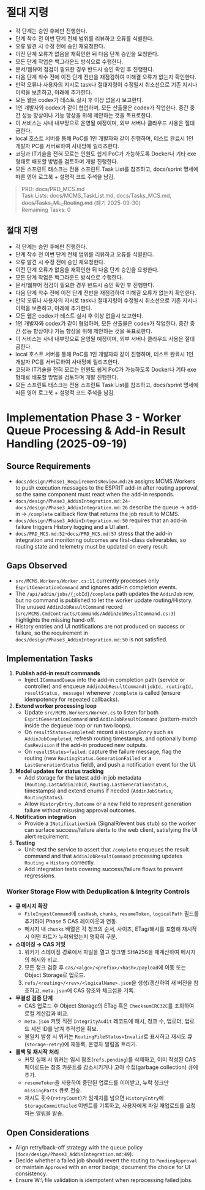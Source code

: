 # 절대 지령
- 각 단계는 승인 후에만 진행한다.
- 단계 착수 전 이번 단계 전체 범위를 리뷰하고 오류를 식별한다.
- 오류 발견 시 수정 전에 승인 재요청한다.
- 이전 단계 오류가 없음을 재확인한 뒤 다음 단계 승인을 요청한다.
- 모든 단계 작업은 백그라운드 방식으로 수행한다.
- 문서/웹뷰어 점검이 필요한 경우 반드시 승인 확인 후 진행한다.
- 다음 단계 착수 전에 이전 단계 전반을 재점검하여 미해결 오류가 없는지 확인한다.
- 만약 오류나 사용자의 지시로 task나 절대지령이 수정될시 취소선으로 기존 지시나 이력을 보존하고, 아래에 추가한다.
- 모든 웹은 codex가 테스트 실시 후 이상 없을시 보고한다.
- 1인 개발자와 codex가 같이 협업하며, 모든 산출물은 codex가 작업한다. 중간 중간 성능 향상이나 기능 향상을 위해 제안하는 것을 목표로한다.
- 이 서비스는 사내 내부망으로 운영될 예정이며, 외부 서버나 클라우드 사용은 절대 금한다.
- local 호스트 서버를 통해 PoC를 1인 개발자와 같이 진행하며, 테스트 완료시 1인 개발자 PC를 서버로하여 사내망에 릴리즈한다.
- 코딩과 IT기술을 전혀 모르는 인원도 쉽게 PoC가 가능하도록 Docker나 기타 exe 형태로 배포할 방법을 검토하며 개발 진행한다.
- 모든 스프린트 태스크는 전용 스프린트 Task List를 참조하고, docs/sprint 명세에 따른 영어 로그북 + 설명적 코드 주석을 남김.

> PRD: docs/PRD_MCS.md  
> Task Lists: docs/MCMS_TaskList.md, docs/Tasks_MCS.md, ~~docs/Tasks_ML_Routing.md~~ (폐기 2025-09-30)  
> Remaining Tasks: 0

## 절대 지령
- 각 단계는 승인 후에만 진행한다.
- 단계 착수 전 이번 단계 전체 범위를 리뷰하고 오류를 식별한다.
- 오류 발견 시 수정 전에 승인 재요청한다.
- 이전 단계 오류가 없음을 재확인한 뒤 다음 단계 승인을 요청한다.
- 모든 단계 작업은 백그라운드 방식으로 수행한다.
- 문서/웹뷰어 점검이 필요한 경우 반드시 승인 확인 후 진행한다.
- 다음 단계 착수 전에 이전 단계 전반을 재점검하여 미해결 오류가 없는지 확인한다.
- 만약 오류나 사용자의 지시로 task나 절대지령이 수정될시 취소선으로 기존 지시나 이력을 보존하고, 아래에 추가한다.
- 모든 웹은 codex가 테스트 실시 후 이상 없을시 보고한다.
- 1인 개발자와 codex가 같이 협업하며, 모든 산출물은 codex가 작업한다. 중간 중간 성능 향상이나 기능 향상을 위해 제안하는 것을 목표로한다.
- 이 서비스는 사내 내부망으로 운영될 예정이며, 외부 서버나 클라우드 사용은 절대 금한다.
- local 호스트 서버를 통해 PoC를 1인 개발자와 같이 진행하며, 테스트 완료시 1인 개발자 PC를 서버로하여 사내망에 릴리즈한다.
- 코딩과 IT기술을 전혀 모르는 인원도 쉽게 PoC가 가능하도록 Docker나 기타 exe 형태로 배포할 방법을 검토하며 개발 진행한다.
- 모든 스프린트 태스크는 전용 스프린트 Task List를 참조하고, docs/sprint 명세에 따른 영어 로그북 + 설명적 코드 주석을 남김.
# Implementation Phase 3 - Worker Queue Processing & Add-in Result Handling (2025-09-19)

## Source Requirements
- `docs/design/Phase1_RequirementsReview.md:26` assigns MCMS.Workers to push execution messages to the ESPRIT add-in after routing approval, so the same component must react when the add-in responds.
- `docs/design/Phase3_AddinIntegration.md:24`-`docs/design/Phase3_AddinIntegration.md:26` describe the queue -> add-in -> `/complete` callback flow that returns the job result to MCMS.
- `docs/design/Phase3_AddinIntegration.md:50` requires that an add-in failure triggers History logging and a UI alert.
- `docs/PRD_MCS.md:52`-`docs/PRD_MCS.md:57` stress that the add-in integration and monitoring outcomes are first-class deliverables, so routing state and telemetry must be updated on every result.

## Gaps Observed
- `src/MCMS.Workers/Worker.cs:11` currently processes only `EspritGenerationCommand` and ignores add-in completion events.
- The `/api/addin/jobs/{jobId}/complete` path updates the `AddinJob` row, but no command is published to let the worker update routing/History. The unused `AddinJobResultCommand` record (`src/MCMS.CmdContracts/Commands/AddinJobResultCommand.cs:3`) highlights the missing hand-off.
- History entries and UI notifications are not produced on success or failure, so the requirement in `docs/design/Phase3_AddinIntegration.md:50` is not satisfied.

## Implementation Tasks
1. **Publish add-in result commands**
   - Inject `ICommandQueue` into the add-in completion path (service or controller) and enqueue `AddinJobResultCommand(jobId, routingId, resultStatus, message)` whenever `/complete` is called (ensure idempotency for repeated callbacks).
2. **Extend worker processing loop**
   - Update `src/MCMS.Workers/Worker.cs` to listen for both `EspritGenerationCommand` and `AddinJobResultCommand` (pattern-match inside the dequeue loop or run two loops).
   - On `resultStatus=completed`: record a `HistoryEntry` such as `AddinJobCompleted`, refresh routing timestamps, and optionally bump `CamRevision` if the add-in produced new outputs.
   - On `resultStatus=failed`: capture the failure message, flag the routing (new `RoutingStatus.GenerationFailed` or a `LastGenerationStatus` field), and push a notification event for the UI.
3. **Model updates for status tracking**
   - Add storage for the latest add-in job metadata (`Routing.LastAddinJobId`, `Routing.LastGenerationStatus`, timestamps) and extend enums if needed (`AddinJobStatus`, `RoutingStatus`).
   - Allow `HistoryEntry.Outcome` or a new field to represent generation failure without misusing approval outcomes.
4. **Notification integration**
   - Provide a `INotificationSink` (SignalR/event bus stub) so the worker can surface success/failure alerts to the web client, satisfying the UI alert requirement.
5. **Testing**
   - Unit-test the service to assert that `/complete` enqueues the result command and that `AddinJobResultCommand` processing updates `Routing` + `History` correctly.
   - Add integration tests covering success/failure flows to prevent regressions.

### Worker Storage Flow with Deduplication & Integrity Controls
- **큐 메시지 확장**
  - `FileIngestCommand`에 `casHash`, `chunks`, `resumeToken`, `logicalPath` 필드를 추가하여 Phase 5 CAS 레이아웃과 연동.
  - 메시지 내 `chunks` 배열은 각 청크의 순서, 사이즈, ETag/해시를 포함해 재시작 시 어떤 파트가 누락되었는지 명확히 구분.
- **스테이징 → CAS 커밋**
  1. 워커가 스테이징 경로에서 파일을 열고 청크별 SHA256을 재계산하여 메시지의 해시와 비교.
  2. 모든 청크 검증 후 `cas/<algo>/<prefix>/<hash>/payload`에 이동 또는 Object Storage로 업로드.
  3. `refs/<routing>/<rev>/<logicalName>.json`을 생성/갱신하여 새 버전을 참조하고, `meta.json`에 CAS 참조와 체크섬을 기록.
- **무결성 검증 단계**
  - CAS 업로드 후 Object Storage의 ETag 혹은 `ChecksumCRC32C`를 조회하여 로컬 계산값과 비교.
  - `meta.json` 커밋 직전 `IntegrityAudit` 레코드에 해시, 청크 수, 업로더, 업로드 세션 ID를 남겨 추적성을 확보.
  - 불일치 발생 시 워커는 `RoutingFileStatus=Invalid`로 표시하고 재시도 큐(`storage-retry`)에 재등록, 운영자 알림을 트리거.
- **롤백 및 재시작 처리**
  - 커밋 실패 시 워커는 임시 참조(`refs.pending`)를 삭제하고, 이미 작성된 CAS 페이로드는 참조 카운트를 감소시키거나 고아 수집(garbage collection) 큐에 추가.
  - `resumeToken`을 사용하여 중단된 업로드를 이어받고, 누락 청크만 `missingParts` 큐로 전송.
  - 재시도 횟수(`retryCount`)가 임계치를 넘으면 `HistoryEntry`에 `StorageCommitFailed` 이벤트를 기록하고, 사용자에게 파일 재업로드를 요청하는 알림을 발송.

## Open Considerations
- Align retry/back-off strategy with the queue policy (`docs/design/Phase3_AddinIntegration.md:49`).
- Decide whether a failed job should revert the routing to `PendingApproval` or maintain `Approved` with an error badge; document the choice for UI consistency.
- Ensure W:\ file validation is idempotent when reprocessing failed jobs.

